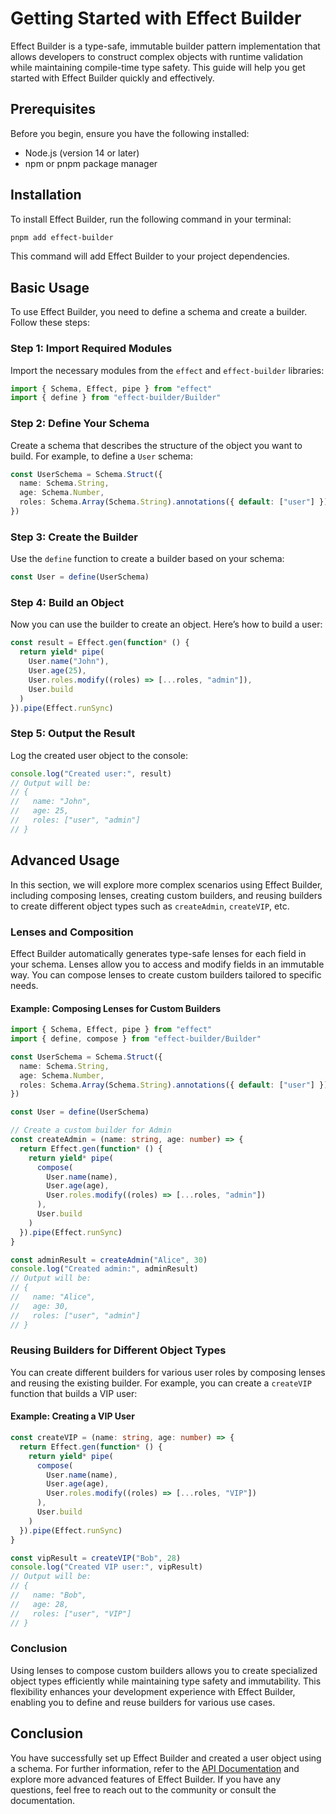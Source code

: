 # Getting Started with Effect Builder

Effect Builder is a type-safe, immutable builder pattern implementation that allows developers to construct complex objects with runtime validation while maintaining compile-time type safety. This guide will help you get started with Effect Builder quickly and effectively.

## Prerequisites

Before you begin, ensure you have the following installed:

- Node.js (version 14 or later)
- npm or pnpm package manager

## Installation

To install Effect Builder, run the following command in your terminal:

```bash
pnpm add effect-builder
```

This command will add Effect Builder to your project dependencies.

## Basic Usage

To use Effect Builder, you need to define a schema and create a builder. Follow these steps:

### Step 1: Import Required Modules

Import the necessary modules from the `effect` and `effect-builder` libraries:

```typescript
import { Schema, Effect, pipe } from "effect"
import { define } from "effect-builder/Builder"
```

### Step 2: Define Your Schema

Create a schema that describes the structure of the object you want to build. For example, to define a `User` schema:

```typescript
const UserSchema = Schema.Struct({
  name: Schema.String,
  age: Schema.Number,
  roles: Schema.Array(Schema.String).annotations({ default: ["user"] })
})
```

### Step 3: Create the Builder

Use the `define` function to create a builder based on your schema:

```typescript
const User = define(UserSchema)
```

### Step 4: Build an Object

Now you can use the builder to create an object. Here’s how to build a user:

```typescript
const result = Effect.gen(function* () {
  return yield* pipe(
    User.name("John"),
    User.age(25),
    User.roles.modify((roles) => [...roles, "admin"]),
    User.build
  )
}).pipe(Effect.runSync)
```

### Step 5: Output the Result

Log the created user object to the console:

```typescript
console.log("Created user:", result)
// Output will be:
// {
//   name: "John",
//   age: 25,
//   roles: ["user", "admin"]
// }
```

## Advanced Usage

In this section, we will explore more complex scenarios using Effect Builder, including composing lenses, creating custom builders, and reusing builders to create different object types such as `createAdmin`, `createVIP`, etc.

### Lenses and Composition

Effect Builder automatically generates type-safe lenses for each field in your schema. Lenses allow you to access and modify fields in an immutable way. You can compose lenses to create custom builders tailored to specific needs.

#### Example: Composing Lenses for Custom Builders

```typescript
import { Schema, Effect, pipe } from "effect"
import { define, compose } from "effect-builder/Builder"

const UserSchema = Schema.Struct({
  name: Schema.String,
  age: Schema.Number,
  roles: Schema.Array(Schema.String).annotations({ default: ["user"] })
})

const User = define(UserSchema)

// Create a custom builder for Admin
const createAdmin = (name: string, age: number) => {
  return Effect.gen(function* () {
    return yield* pipe(
      compose(
        User.name(name),
        User.age(age),
        User.roles.modify((roles) => [...roles, "admin"])
      ),
      User.build
    )
  }).pipe(Effect.runSync)
}

const adminResult = createAdmin("Alice", 30)
console.log("Created admin:", adminResult)
// Output will be:
// {
//   name: "Alice",
//   age: 30,
//   roles: ["user", "admin"]
// }
```

### Reusing Builders for Different Object Types

You can create different builders for various user roles by composing lenses and reusing the existing builder. For example, you can create a `createVIP` function that builds a VIP user:

#### Example: Creating a VIP User

```typescript
const createVIP = (name: string, age: number) => {
  return Effect.gen(function* () {
    return yield* pipe(
      compose(
        User.name(name),
        User.age(age),
        User.roles.modify((roles) => [...roles, "VIP"])
      ),
      User.build
    )
  }).pipe(Effect.runSync)
}

const vipResult = createVIP("Bob", 28)
console.log("Created VIP user:", vipResult)
// Output will be:
// {
//   name: "Bob",
//   age: 28,
//   roles: ["user", "VIP"]
// }
```

### Conclusion

Using lenses to compose custom builders allows you to create specialized object types efficiently while maintaining type safety and immutability. This flexibility enhances your development experience with Effect Builder, enabling you to define and reuse builders for various use cases.

## Conclusion

You have successfully set up Effect Builder and created a user object using a schema. For further information, refer to the [API Documentation](https://slashlifeai.github.io/effect-builder) and explore more advanced features of Effect Builder. If you have any questions, feel free to reach out to the community or consult the documentation.
